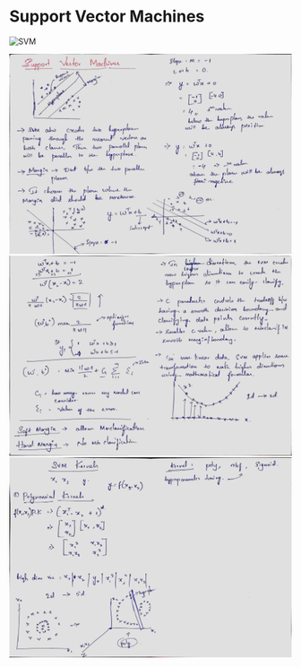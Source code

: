 # Support Vector Machines


![SVM](https://www.geeksforgeeks.org/support-vector-machine-algorithm/)

![](https://github.com/praj2408/Machine-Learning-Hand-Written-Notes/blob/main/SVM/1703673146207.jpg)
![](https://github.com/praj2408/Machine-Learning-Hand-Written-Notes/blob/main/SVM/1703673146202.jpg)
![](https://github.com/praj2408/Machine-Learning-Hand-Written-Notes/blob/main/SVM/1703673146197.jpg)
